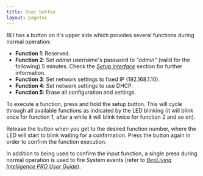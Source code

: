 ```yaml
---
title: User button
layout: pagetoc
---
```


_BLI_ has a button on it's upper side which provides several functions during normal operation:

- **Function 1**: Reserved.
- **Function 2**: Set _admin_ username's password to _"admin"_ (valid for the following) 5 minutes. Check the [*Setup interface*](06-web_interface_usage/#setup-interface) section for further information.
- **Function 3**: Set network settings to fixed IP (192.168.1.10).
- **Function 4**: Set network settings to use DHCP.
- **Function 5**: Erase all configuration and settings.

To execute a function, press and hold the setup button. This will cycle through all available functions as indicated by the LED blinking (it will blink once for function 1, after a while it will blink twice for function 2 and so on).

Release the button when you get to the desired function number, where the LED will start to blink waiting for a confirmation. Press the button again in order to confirm the function execution.

In addition to being used to confirm the input function, a single press during normal operation is used to fire System events (refer to [_BeoLiving Intelligence PRO User Guide_](/bli-guides/bli-pro-user-guide.html)).
